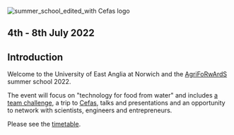 
![summer_school_edited_with Cefas logo](https://user-images.githubusercontent.com/92549927/160562497-0db6e838-ae7b-4322-9550-0e99310f4649.png)

## 4th - 8th July 2022

## Introduction

Welcome to the University of East Anglia at Norwich and the
[AgriFoRwArdS](https://www.uea.ac.uk/research/research-with-us/postgraduate-research/latest-phds-and-research-studentships/partnerships-in-doctoral-training/agriforwards)
summer school 2022.

The event will focus on "technology for food from water" and includes
[a team challenge](challenge.md), a trip to [Cefas](#cefas), talks and
presentations and an opportunity to network with scientists, engineers
and entrepreneurs.

Please see the [timetable](timetable.md).

